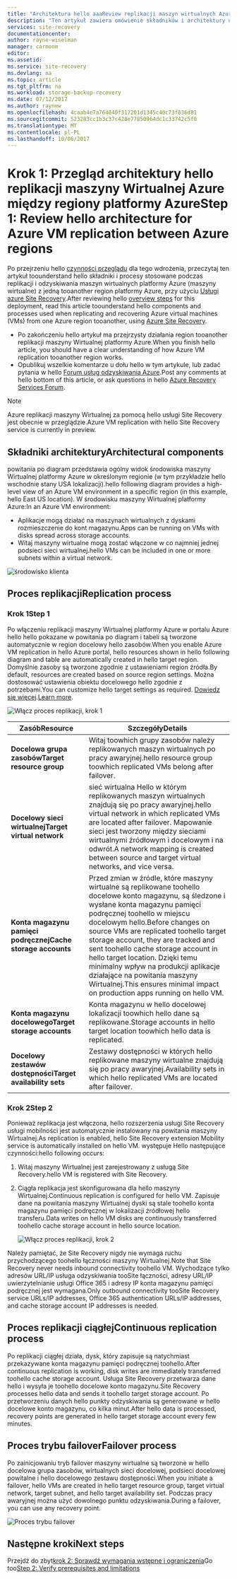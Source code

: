 ```yaml
---
title: "Architektura hello aaaReview replikacji maszyn wirtualnych Azure między regiony platformy Azure | Dokumentacja firmy Microsoft"
description: "Ten artykuł zawiera omówienie składników i architektury używane podczas replikowania maszyn wirtualnych platformy Azure między regiony platformy Azure przy użyciu usługi Azure Site Recovery hello."
services: site-recovery
documentationcenter: 
author: rayne-wiselman
manager: carmonm
editor: 
ms.assetid: 
ms.service: site-recovery
ms.devlang: na
ms.topic: article
ms.tgt_pltfrm: na
ms.workload: storage-backup-recovery
ms.date: 07/12/2017
ms.author: raynew
ms.openlocfilehash: 4caab4e7a764040f317201d1345c40c73f836d81
ms.sourcegitcommit: 523283cc1b3c37c428e77850964dc1c33742c5f0
ms.translationtype: MT
ms.contentlocale: pl-PL
ms.lasthandoff: 10/06/2017
---
```

# <a name="step-1-review-hello-architecture-for-azure-vm-replication-between-azure-regions"></a><span data-ttu-id="de5a1-103">Krok 1: Przegląd architektury hello replikacji maszyny Wirtualnej Azure między regiony platformy Azure</span><span class="sxs-lookup"><span data-stu-id="de5a1-103">Step 1: Review hello architecture for Azure VM replication between Azure regions</span></span>


<span data-ttu-id="de5a1-104">Po przejrzeniu hello [czynności przeglądu](azure-to-azure-walkthrough-overview.md) dla tego wdrożenia, przeczytaj ten artykuł toounderstand hello składniki i procesy stosowane podczas replikacji i odzyskiwania maszyn wirtualnych platformy Azure (maszyny wirtualne) z jedną tooanother region platformy Azure, przy użyciu [Usługi azure Site Recovery](site-recovery-overview.md).</span><span class="sxs-lookup"><span data-stu-id="de5a1-104">After reviewing hello [overview steps](azure-to-azure-walkthrough-overview.md) for this deployment, read this article toounderstand hello components and processes used when replicating and recovering Azure virtual machines (VMs) from one Azure region tooanother, using [Azure Site Recovery](site-recovery-overview.md).</span></span>

- <span data-ttu-id="de5a1-105">Po zakończeniu hello artykuł ma przejrzysty działania region tooanother replikacji maszyny Wirtualnej platformy Azure.</span><span class="sxs-lookup"><span data-stu-id="de5a1-105">When you finish hello article, you should have a clear understanding of how Azure VM replication tooanother region works.</span></span>
- <span data-ttu-id="de5a1-106">Opublikuj wszelkie komentarze u dołu hello w tym artykule, lub zadać pytania w hello [Forum usług odzyskiwania Azure](https://social.msdn.microsoft.com/forums/azure/home?forum=hypervrecovmgr).</span><span class="sxs-lookup"><span data-stu-id="de5a1-106">Post any comments at hello bottom of this article, or ask questions in hello [Azure Recovery Services Forum](https://social.msdn.microsoft.com/forums/azure/home?forum=hypervrecovmgr).</span></span>

>[!NOTE]
><span data-ttu-id="de5a1-107">Azure replikacji maszyny Wirtualnej za pomocą hello usługi Site Recovery jest obecnie w przeglądzie.</span><span class="sxs-lookup"><span data-stu-id="de5a1-107">Azure VM replication with hello Site Recovery service is currently in preview.</span></span>



## <a name="architectural-components"></a><span data-ttu-id="de5a1-108">Składniki architektury</span><span class="sxs-lookup"><span data-stu-id="de5a1-108">Architectural components</span></span>

<span data-ttu-id="de5a1-109">powitania po diagram przedstawia ogólny widok środowiska maszyny Wirtualnej platformy Azure w określonym regionie (w tym przykładzie hello wschodnie stany USA lokalizacji).</span><span class="sxs-lookup"><span data-stu-id="de5a1-109">hello following diagram provides a high-level view of an Azure VM environment in a specific region (in this example, hello East US location).</span></span> <span data-ttu-id="de5a1-110">W środowisku maszyny Wirtualnej platformy Azure:</span><span class="sxs-lookup"><span data-stu-id="de5a1-110">In an Azure VM environment:</span></span>
- <span data-ttu-id="de5a1-111">Aplikacje mogą działać na maszynach wirtualnych z dyskami rozmieszczenie do kont magazynu.</span><span class="sxs-lookup"><span data-stu-id="de5a1-111">Apps can be running on VMs with disks spread across storage accounts.</span></span>
- <span data-ttu-id="de5a1-112">Witaj maszyny wirtualne mogą zostać włączone w co najmniej jednej podsieci sieci wirtualnej.</span><span class="sxs-lookup"><span data-stu-id="de5a1-112">hello VMs can be included in one or more subnets within a virtual network.</span></span>

![środowisko klienta](./media/azure-to-azure-walkthrough-architecture/source-environment.png)

## <a name="replication-process"></a><span data-ttu-id="de5a1-114">Proces replikacji</span><span class="sxs-lookup"><span data-stu-id="de5a1-114">Replication process</span></span>

### <a name="step-1"></a><span data-ttu-id="de5a1-115">Krok 1</span><span class="sxs-lookup"><span data-stu-id="de5a1-115">Step 1</span></span>

<span data-ttu-id="de5a1-116">Po włączeniu replikacji maszyny Wirtualnej platformy Azure w portalu Azure hello hello pokazane w powitania po diagram i tabeli są tworzone automatycznie w region docelowy hello zasobów.</span><span class="sxs-lookup"><span data-stu-id="de5a1-116">When you enable Azure VM replication in hello Azure portal, hello resources shown in hello following diagram and table are automatically created in hello target region.</span></span> <span data-ttu-id="de5a1-117">Domyślnie zasoby są tworzone zgodnie z ustawieniami region źródła.</span><span class="sxs-lookup"><span data-stu-id="de5a1-117">By default, resources are created based on source region settings.</span></span> <span data-ttu-id="de5a1-118">Można dostosować ustawienia obiektu docelowego hello zgodnie z potrzebami.</span><span class="sxs-lookup"><span data-stu-id="de5a1-118">You can customize hello target settings as required.</span></span> <span data-ttu-id="de5a1-119">[Dowiedz się więcej](site-recovery-replicate-azure-to-azure.md).</span><span class="sxs-lookup"><span data-stu-id="de5a1-119">[Learn more](site-recovery-replicate-azure-to-azure.md).</span></span>

![Włącz proces replikacji, krok 1](./media/azure-to-azure-walkthrough-architecture/enable-replication-step-1.png)

<span data-ttu-id="de5a1-121">**Zasób**</span><span class="sxs-lookup"><span data-stu-id="de5a1-121">**Resource**</span></span> | <span data-ttu-id="de5a1-122">**Szczegóły**</span><span class="sxs-lookup"><span data-stu-id="de5a1-122">**Details**</span></span>
--- | ---
<span data-ttu-id="de5a1-123">**Docelowa grupa zasobów**</span><span class="sxs-lookup"><span data-stu-id="de5a1-123">**Target resource group**</span></span> | <span data-ttu-id="de5a1-124">Witaj toowhich grupy zasobów należy replikowanych maszyn wirtualnych po pracy awaryjnej.</span><span class="sxs-lookup"><span data-stu-id="de5a1-124">hello resource group toowhich replicated VMs belong after failover.</span></span>
<span data-ttu-id="de5a1-125">**Docelowy sieci wirtualnej**</span><span class="sxs-lookup"><span data-stu-id="de5a1-125">**Target virtual network**</span></span> | <span data-ttu-id="de5a1-126">sieć wirtualna Hello w którym replikowanych maszyn wirtualnych znajdują się po pracy awaryjnej.</span><span class="sxs-lookup"><span data-stu-id="de5a1-126">hello virtual network in which replicated VMs are located after failover.</span></span> <span data-ttu-id="de5a1-127">Mapowanie sieci jest tworzony między sieciami wirtualnymi źródłowym i docelowym i na odwrót.</span><span class="sxs-lookup"><span data-stu-id="de5a1-127">A network mapping is created between source and target virtual networks, and vice versa.</span></span>
<span data-ttu-id="de5a1-128">**Konta magazynu pamięci podręcznej**</span><span class="sxs-lookup"><span data-stu-id="de5a1-128">**Cache storage accounts**</span></span> | <span data-ttu-id="de5a1-129">Przed zmian w źródle, które maszyny wirtualne są replikowane toohello docelowe konto magazynu, są śledzone i wysłane konta magazynu pamięci podręcznej toohello w miejscu docelowym hello.</span><span class="sxs-lookup"><span data-stu-id="de5a1-129">Before changes on source VMs are replicated toohello target storage account, they are tracked and sent toohello cache storage account in hello target location.</span></span> <span data-ttu-id="de5a1-130">Dzięki temu minimalny wpływ na produkcji aplikacje działające na powitania maszyny Wirtualnej.</span><span class="sxs-lookup"><span data-stu-id="de5a1-130">This ensures minimal impact on production apps running on hello VM.</span></span>
<span data-ttu-id="de5a1-131">**Konta magazynu docelowego**</span><span class="sxs-lookup"><span data-stu-id="de5a1-131">**Target storage accounts**</span></span>  | <span data-ttu-id="de5a1-132">Konta magazynu w hello docelowej lokalizacji toowhich hello dane są replikowane.</span><span class="sxs-lookup"><span data-stu-id="de5a1-132">Storage accounts in hello target location toowhich hello data is replicated.</span></span>
<span data-ttu-id="de5a1-133">**Docelowy zestawów dostępności**</span><span class="sxs-lookup"><span data-stu-id="de5a1-133">**Target availability sets**</span></span>  | <span data-ttu-id="de5a1-134">Zestawy dostępności w których hello replikowane maszyny wirtualne znajdują się po pracy awaryjnej.</span><span class="sxs-lookup"><span data-stu-id="de5a1-134">Availability sets in which hello replicated VMs are located after failover.</span></span>

### <a name="step-2"></a><span data-ttu-id="de5a1-135">Krok 2</span><span class="sxs-lookup"><span data-stu-id="de5a1-135">Step 2</span></span>

<span data-ttu-id="de5a1-136">Ponieważ replikacja jest włączona, hello rozszerzenia usługi Site Recovery usługi mobilności jest automatycznie instalowany na powitania maszyny Wirtualnej.</span><span class="sxs-lookup"><span data-stu-id="de5a1-136">As replication is enabled, hello Site Recovery extension Mobility service is automatically installed on hello VM.</span></span> <span data-ttu-id="de5a1-137">występuje Hello następujące czynności:</span><span class="sxs-lookup"><span data-stu-id="de5a1-137">hello following occurs:</span></span>

1. <span data-ttu-id="de5a1-138">Witaj maszyny Wirtualnej jest zarejestrowany z usługą Site Recovery.</span><span class="sxs-lookup"><span data-stu-id="de5a1-138">hello VM is registered with Site Recovery.</span></span>

2. <span data-ttu-id="de5a1-139">Ciągła replikacja jest skonfigurowana dla hello maszyny Wirtualnej.</span><span class="sxs-lookup"><span data-stu-id="de5a1-139">Continuous replication is configured for hello VM.</span></span> <span data-ttu-id="de5a1-140">Zapisuje dane na powitania maszyny Wirtualnej dyski są stale toohello konta magazynu pamięci podręcznej w lokalizacji źródłowej hello transferu.</span><span class="sxs-lookup"><span data-stu-id="de5a1-140">Data writes on hello VM disks are continuously transferred toohello cache storage account in hello source location.</span></span>

   ![Włącz proces replikacji, krok 2](./media/azure-to-azure-walkthrough-architecture/enable-replication-step-2.png)

  
  <span data-ttu-id="de5a1-142">Należy pamiętać, że Site Recovery nigdy nie wymaga ruchu przychodzącego toohello łączności maszyny Wirtualnej.</span><span class="sxs-lookup"><span data-stu-id="de5a1-142">Note that Site Recovery never needs inbound connectivity toohello VM.</span></span> <span data-ttu-id="de5a1-143">Wychodzące tylko adresów URL/IP usługa odzyskiwania tooSite łączności, adresy URL/IP uwierzytelnianie usługi Office 365 i adresy IP konta magazynu pamięci podręcznej jest wymagana.</span><span class="sxs-lookup"><span data-stu-id="de5a1-143">Only outbound connectivity tooSite Recovery service URLs/IP addresses, Office 365 authentication URLs/IP addresses, and cache storage account IP addresses is needed.</span></span> 

## <a name="continuous-replication-process"></a><span data-ttu-id="de5a1-144">Proces replikacji ciągłej</span><span class="sxs-lookup"><span data-stu-id="de5a1-144">Continuous replication process</span></span>

<span data-ttu-id="de5a1-145">Po replikacji ciągłej działa, dysk, który zapisuje są natychmiast przekazywane konta magazynu pamięci podręcznej toohello.</span><span class="sxs-lookup"><span data-stu-id="de5a1-145">After continuous replication is working, disk writes are immediately transferred toohello cache storage account.</span></span> <span data-ttu-id="de5a1-146">Usługa Site Recovery przetwarza dane hello i wysyła je toohello docelowe konto magazynu.</span><span class="sxs-lookup"><span data-stu-id="de5a1-146">Site Recovery processes hello data and sends it toohello target storage account.</span></span> <span data-ttu-id="de5a1-147">Po przetworzeniu danych hello punkty odzyskiwania są generowane w hello docelowe konto magazynu, co kilka minut.</span><span class="sxs-lookup"><span data-stu-id="de5a1-147">After hello data is processed, recovery points are generated in hello target storage account every few minutes.</span></span>

## <a name="failover-process"></a><span data-ttu-id="de5a1-148">Proces trybu failover</span><span class="sxs-lookup"><span data-stu-id="de5a1-148">Failover process</span></span>

<span data-ttu-id="de5a1-149">Po zainicjowaniu tryb failover maszyny wirtualne są tworzone w hello docelowa grupa zasobów, wirtualnych sieci docelowej, podsieci docelowej powitalne i hello docelowego zestawu dostępności.</span><span class="sxs-lookup"><span data-stu-id="de5a1-149">When you initiate a failover, hello VMs are created in hello target resource group, target virtual network, target subnet, and hello target availability set.</span></span> <span data-ttu-id="de5a1-150">Podczas pracy awaryjnej można użyć dowolnego punktu odzyskiwania.</span><span class="sxs-lookup"><span data-stu-id="de5a1-150">During a failover, you can use any recovery point.</span></span>

![Proces trybu failover](./media/azure-to-azure-walkthrough-architecture/failover.png)

## <a name="next-steps"></a><span data-ttu-id="de5a1-152">Następne kroki</span><span class="sxs-lookup"><span data-stu-id="de5a1-152">Next steps</span></span>

<span data-ttu-id="de5a1-153">Przejdź do zbyt[krok 2: Sprawdź wymagania wstępne i ograniczenia](azure-to-azure-walkthrough-prerequisites.md)</span><span class="sxs-lookup"><span data-stu-id="de5a1-153">Go too[Step 2: Verify prerequisites and limitations](azure-to-azure-walkthrough-prerequisites.md)</span></span>
